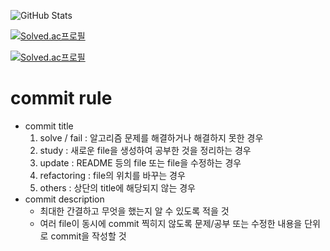 ![GitHub Stats](https://github-readme-stats.vercel.app/api?username=blackburi&show_icons=true)

[![Solved.ac프로필](http://mazassumnida.wtf/api/v2/generate_badge?boj=rlaxorud9940)](https://solved.ac/rlaxorud9940)

[![Solved.ac프로필](http://mazassumnida.wtf/api/v2/generate_badge?boj=rlaxorud1716)](https://solved.ac/rlaxorud1716)

# commit rule
* commit title
  1. solve / fail : 알고리즘 문제를 해결하거나 해결하지 못한 경우
  2. study : 새로운 file을 생성하여 공부한 것을 정리하는 경우
  3. update : README 등의 file 또는 file을 수정하는 경우
  4. refactoring : file의 위치를 바꾸는 경우
  5. others : 상단의 title에 해당되지 않는 경우
* commit description
  * 최대한 간결하고 무엇을 했는지 알 수 있도록 적을 것
  * 여러 file이 동시에 commit 찍히지 않도록 문제/공부 또는 수정한 내용을 단위로 commit을 작성할 것
